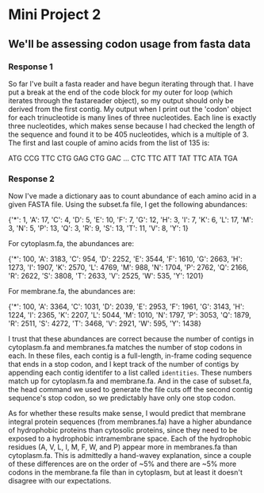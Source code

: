 # Mini Project 2
## We'll be assessing codon usage from fasta data

### Response 1
So far I've built a fasta reader and have begun iterating through that. I have put a break at the end of the code block for my outer for loop (which iterates through the fastareader object), so my output should only be derived from the first contig. My output when I print out the 'codon' object for each trinucleotide is many lines of three nucleotides. Each line is exactly three nucleotides, which makes sense because I had checked the length of the sequence and found it to be 405 nucleotides, which is a multiple of 3. The first and last couple of amino acids from the list of 135 is:

ATG
CCG
TTC
CTG
GAG
CTG
GAC
...
CTC
TTC
ATT
TAT
TTC
ATA
TGA

### Response 2
Now I've made a dictionary aas to count abundance of each amino acid in a given FASTA file. Using the subset.fa file, I get the following abundances:

{'*': 1, 'A': 17, 'C': 4, 'D': 5, 'E': 10, 'F': 7, 'G': 12, 'H': 3, 'I': 7, 'K': 6, 'L': 17, 'M': 3, 'N': 5, 'P': 13, 'Q': 3, 'R': 9, 'S': 13, 'T': 11, 'V': 8, 'Y': 1}

For cytoplasm.fa, the abundances are:

{'*': 100, 'A': 3183, 'C': 954, 'D': 2252, 'E': 3544, 'F': 1610, 'G': 2663, 'H': 1273, 'I': 1907, 'K': 2570, 'L': 4769, 'M': 988, 'N': 1704, 'P': 2762, 'Q': 2166, 'R': 2622, 'S': 3808, 'T': 2633, 'V': 2525, 'W': 535, 'Y': 1201}

For membrane.fa, the abundances are:

{'*': 100, 'A': 3364, 'C': 1031, 'D': 2039, 'E': 2953, 'F': 1961, 'G': 3143, 'H': 1224, 'I': 2365, 'K': 2207, 'L': 5044, 'M': 1010, 'N': 1797, 'P': 3053, 'Q': 1879, 'R': 2511, 'S': 4272, 'T': 3468, 'V': 2921, 'W': 595, 'Y': 1438}

I trust that these abundances are correct because the number of contigs in cytoplasm.fa and membranes.fa matches the number of stop codons in each. In these files, each contig is a full-length, in-frame coding sequence that ends in a stop codon, and I kept track of the number of contigs by appending each contig identifer to a list called ```identities```. These numbers match up for cytoplasm.fa and membrane.fa. And in the case of subset.fa, the head command we used to generate the file cuts off the second contig sequence's stop codon, so we predictably have only one stop codon.

As for whether these results make sense, I would predict that membrane integral protein sequences (from membranes.fa) have a higher abundance of hydrophobic proteins than cytosolic proteins, since they need to be exposed to a hydrophobic intramembrane space. Each of the hydrophobic residues (A, V, L, I, M, F, W, and P) appear more in membranes.fa than cytoplasm.fa. This is admittedly a hand-wavey explanation, since a couple of these differences are on the order of ~5% and there are ~5% more codons in the membrane.fa file than in cytoplasm, but at least it doesn't disagree with our expectations.